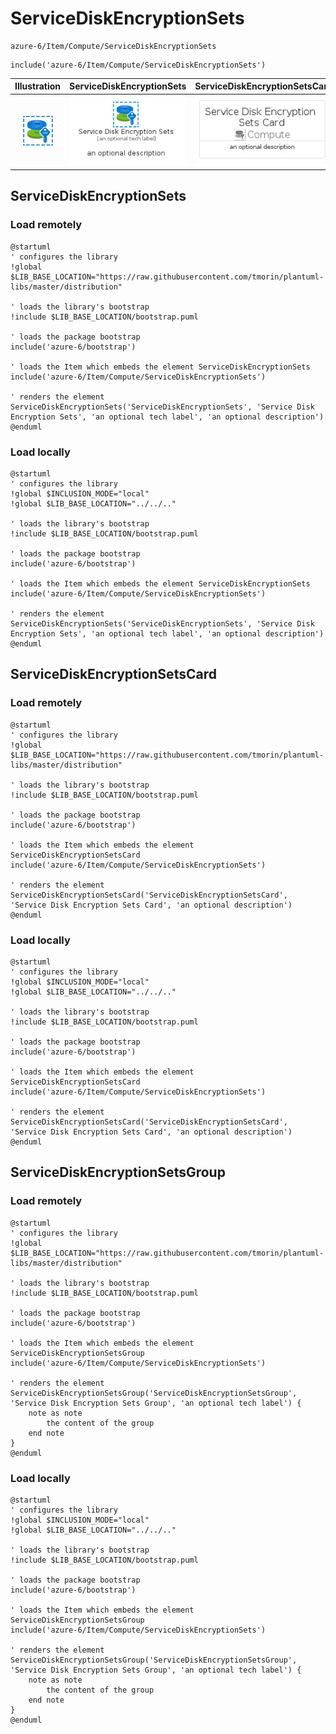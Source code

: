 # ServiceDiskEncryptionSets


```text
azure-6/Item/Compute/ServiceDiskEncryptionSets
```

```text
include('azure-6/Item/Compute/ServiceDiskEncryptionSets')
```



| Illustration | ServiceDiskEncryptionSets | ServiceDiskEncryptionSetsCard | ServiceDiskEncryptionSetsGroup |
| :---: | :---: | :---: | :---: |
| ![illustration for Illustration](../../../azure-6/Item/Compute/ServiceDiskEncryptionSets.png) | ![illustration for ServiceDiskEncryptionSets](../../../azure-6/Item/Compute/ServiceDiskEncryptionSets.Local.png) | ![illustration for ServiceDiskEncryptionSetsCard](../../../azure-6/Item/Compute/ServiceDiskEncryptionSetsCard.Local.png) | ![illustration for ServiceDiskEncryptionSetsGroup](../../../azure-6/Item/Compute/ServiceDiskEncryptionSetsGroup.Local.png) |




## ServiceDiskEncryptionSets

### Load remotely
```plantuml
@startuml
' configures the library
!global $LIB_BASE_LOCATION="https://raw.githubusercontent.com/tmorin/plantuml-libs/master/distribution"

' loads the library's bootstrap
!include $LIB_BASE_LOCATION/bootstrap.puml

' loads the package bootstrap
include('azure-6/bootstrap')

' loads the Item which embeds the element ServiceDiskEncryptionSets
include('azure-6/Item/Compute/ServiceDiskEncryptionSets')

' renders the element
ServiceDiskEncryptionSets('ServiceDiskEncryptionSets', 'Service Disk Encryption Sets', 'an optional tech label', 'an optional description')
@enduml
```

### Load locally
```plantuml
@startuml
' configures the library
!global $INCLUSION_MODE="local"
!global $LIB_BASE_LOCATION="../../.."

' loads the library's bootstrap
!include $LIB_BASE_LOCATION/bootstrap.puml

' loads the package bootstrap
include('azure-6/bootstrap')

' loads the Item which embeds the element ServiceDiskEncryptionSets
include('azure-6/Item/Compute/ServiceDiskEncryptionSets')

' renders the element
ServiceDiskEncryptionSets('ServiceDiskEncryptionSets', 'Service Disk Encryption Sets', 'an optional tech label', 'an optional description')
@enduml
```

## ServiceDiskEncryptionSetsCard

### Load remotely
```plantuml
@startuml
' configures the library
!global $LIB_BASE_LOCATION="https://raw.githubusercontent.com/tmorin/plantuml-libs/master/distribution"

' loads the library's bootstrap
!include $LIB_BASE_LOCATION/bootstrap.puml

' loads the package bootstrap
include('azure-6/bootstrap')

' loads the Item which embeds the element ServiceDiskEncryptionSetsCard
include('azure-6/Item/Compute/ServiceDiskEncryptionSets')

' renders the element
ServiceDiskEncryptionSetsCard('ServiceDiskEncryptionSetsCard', 'Service Disk Encryption Sets Card', 'an optional description')
@enduml
```

### Load locally
```plantuml
@startuml
' configures the library
!global $INCLUSION_MODE="local"
!global $LIB_BASE_LOCATION="../../.."

' loads the library's bootstrap
!include $LIB_BASE_LOCATION/bootstrap.puml

' loads the package bootstrap
include('azure-6/bootstrap')

' loads the Item which embeds the element ServiceDiskEncryptionSetsCard
include('azure-6/Item/Compute/ServiceDiskEncryptionSets')

' renders the element
ServiceDiskEncryptionSetsCard('ServiceDiskEncryptionSetsCard', 'Service Disk Encryption Sets Card', 'an optional description')
@enduml
```

## ServiceDiskEncryptionSetsGroup

### Load remotely
```plantuml
@startuml
' configures the library
!global $LIB_BASE_LOCATION="https://raw.githubusercontent.com/tmorin/plantuml-libs/master/distribution"

' loads the library's bootstrap
!include $LIB_BASE_LOCATION/bootstrap.puml

' loads the package bootstrap
include('azure-6/bootstrap')

' loads the Item which embeds the element ServiceDiskEncryptionSetsGroup
include('azure-6/Item/Compute/ServiceDiskEncryptionSets')

' renders the element
ServiceDiskEncryptionSetsGroup('ServiceDiskEncryptionSetsGroup', 'Service Disk Encryption Sets Group', 'an optional tech label') {
    note as note
        the content of the group
    end note
}
@enduml
```

### Load locally
```plantuml
@startuml
' configures the library
!global $INCLUSION_MODE="local"
!global $LIB_BASE_LOCATION="../../.."

' loads the library's bootstrap
!include $LIB_BASE_LOCATION/bootstrap.puml

' loads the package bootstrap
include('azure-6/bootstrap')

' loads the Item which embeds the element ServiceDiskEncryptionSetsGroup
include('azure-6/Item/Compute/ServiceDiskEncryptionSets')

' renders the element
ServiceDiskEncryptionSetsGroup('ServiceDiskEncryptionSetsGroup', 'Service Disk Encryption Sets Group', 'an optional tech label') {
    note as note
        the content of the group
    end note
}
@enduml
```

